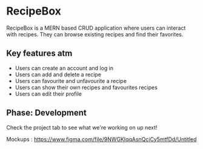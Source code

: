 # RecipeBox

RecipeBox is a MERN based CRUD application where users can interact with recipes. They can browse existing recipes and find their favorites. 

## Key features atm
 * Users can create an account and log in
 * Users can add and delete a recipe
 * Users can favourite and unfavourite a recipe
 * Users can show their own recipes and favourites recipes
 * Users can edit their profile


## Phase: **Development**

Check the project tab to see what we're working on up next!

Mockups : https://www.figma.com/file/9NWGKIqqAsnQciCy5mtfDd/Untitled
